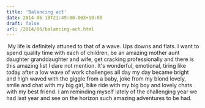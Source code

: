 ```yaml
---
title: 'Balancing act'
date: 2014-06-18T21:49:00.003+10:00
draft: false
url: /2014/06/balancing-act.html
---
```


 My life is definitely attuned to that of a wave. Ups downs and flats. I want to spend quality time with each of children, be an amazing mother aunt daughter granddaughter and wife, get cracking professionally and there is this amazing list I dare not mention. It's wonderful, emotional, tiring like today after a low wave of work challenges all day my day became bright and high waved with the giggle from a baby, joke from my blond lovely, smile and chat with my big girl, bike ride with my big boy and lovely chats with my best friend. I am reminding myself lately of the challenging year we had last year and see on the horizon such amazing adventures to be had.
